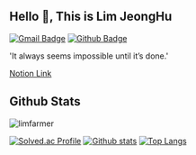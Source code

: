 ## Hello 👋, This is Lim JeongHu
[![Gmail Badge](https://img.shields.io/badge/-dlaeocjf94@gmail.com-c14438?style=flat&logo=Gmail&logoColor=white&link=mailto:dlaeocjf94@naver.com)](mailto:dlaeocjf94@naver.com) [![Github Badge](https://img.shields.io/badge/-limfarmer-grey?style=flat&logo=github&logoColor=white&link=https://github.com/limfarmer/)](https://www.github.com/limfarmer/) <p align='left'>'It always seems impossible until it’s done.'</p><p align='left' style='color =red'>  <a href='https://www.notion.so/50354f2037474aab8bde41c04d20c159 ' target=_blank ><u>Notion Link</u></a></p>
## Github Stats
<p align=left> <img src=https://komarev.com/ghpvc/?username=limfarmer alt=limfarmer /> </p>

[![Solved.ac Profile](http://mazassumnida.wtf/api/v2/generate_badge?boj=dlaeocjf123)](https://solved.ac/dlaeocjf123/)
[![Github stats](https://github-readme-stats.vercel.app/api?username=limfarmer&show_icons=true&include_all_commits=true&hide_rank=true)](https://github.com/limfarmer/github-readme-stats)
[![Top Langs](https://github-readme-stats.vercel.app/api/top-langs/?username=limfarmer&layout=compact)](https://github.com/limfarmer/github-readme-stats)

